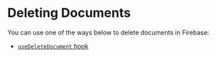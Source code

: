 # Deleting Documents

You can use one of the ways below to delete documents in Firebase:

- [`useDeleteDocument` hook](../hooks/useDeleteDocument.md)
